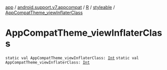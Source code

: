 [app](../../../index.md) / [android.support.v7.appcompat](../../index.md) / [R](../index.md) / [styleable](index.md) / [AppCompatTheme_viewInflaterClass](./-app-compat-theme_view-inflater-class.md)

# AppCompatTheme_viewInflaterClass

`static val AppCompatTheme_viewInflaterClass: `[`Int`](https://kotlinlang.org/api/latest/jvm/stdlib/kotlin/-int/index.html)
`static val AppCompatTheme_viewInflaterClass: `[`Int`](https://kotlinlang.org/api/latest/jvm/stdlib/kotlin/-int/index.html)